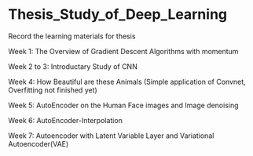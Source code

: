 # Thesis_Study_of_Deep_Learning
Record the learning materials for thesis

Week 1: The Overview of Gradient Descent Algorithms with momentum

Week 2 to 3: Introductary Study of CNN

Week 4: How Beautiful are these Animals (Simple application of Convnet, Overfitting not finished yet)

Week 5: AutoEncoder on the Human Face images and Image denoising

Week 6: AutoEncoder-Interpolation

Week 7: Autoencoder with Latent Variable Layer and Variational Autoencoder(VAE)

